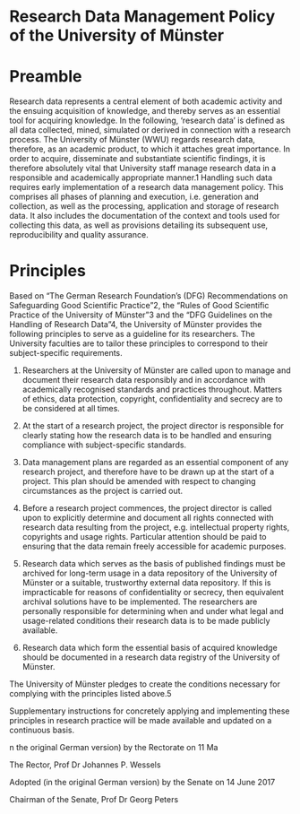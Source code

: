 # Research Data Management Policy of the University of Münster  

# Preamble  

Research data represents a central element of both academic activity and the ensuing acquisition of knowledge, and thereby serves as an essential tool for acquiring knowledge. In the following, ‘research data’ is defined as all data collected, mined, simulated or derived in connection with a research process. The University of Münster (WWU) regards research data, therefore, as an academic product, to which it attaches great importance. In order to acquire, disseminate and substantiate scientific findings, it is therefore absolutely vital that University staff manage research data in a responsible and academically appropriate manner.1 Handling such data requires early implementation of a research data management policy. This comprises all phases of planning and execution, i.e. generation and collection, as well as the processing, application and storage of research data. It also includes the documentation of the context and tools used for collecting this data, as well as provisions detailing its subsequent use, reproducibility and quality assurance.  

# Principles  

Based on “The German Research Foundation’s (DFG) Recommendations on Safeguarding Good Scientific Practice”2, the “Rules of Good Scientific Practice of the University of Münster”3 and the “DFG Guidelines on the Handling of Research Data”4, the University of Münster provides the following principles to serve as a guideline for its researchers. The University faculties are to tailor these principles to correspond to their subject-specific requirements.  

1. Researchers at the University of Münster are called upon to manage and document their research data responsibly and in accordance with academically recognised standards and practices throughout. Matters of ethics, data protection, copyright, confidentiality and secrecy are to be considered at all times.  

2. At the start of a research project, the project director is responsible for clearly stating how the research data is to be handled and ensuring compliance with subject-specific standards.   
3. Data management plans are regarded as an essential component of any research project, and therefore have to be drawn up at the start of a project. This plan should be amended with respect to changing circumstances as the project is carried out.   
4. Before a research project commences, the project director is called upon to explicitly determine and document all rights connected with research data resulting from the project, e.g. intellectual property rights, copyrights and usage rights. Particular attention should be paid to ensuring that the data remain freely accessible for academic purposes.   
5. Research data which serves as the basis of published findings must be archived for long-term usage in a data repository of the University of Münster or a suitable, trustworthy external data repository. If this is impracticable for reasons of confidentiality or secrecy, then equivalent archival solutions have to be implemented. The researchers are personally responsible for determining when and under what legal and usage-related conditions their research data is to be made publicly available.   
6. Research data which form the essential basis of acquired knowledge should be documented in a research data registry of the University of Münster.  

The University of Münster pledges to create the conditions necessary for complying with the principles listed above.5  

Supplementary instructions for concretely applying and implementing these principles in research practice will be made available and updated on a continuous basis.  

n the original German version) by the Rectorate on 11 Ma  

The Rector, Prof Dr Johannes P. Wessels  

Adopted (in the original German version) by the Senate on 14 June 2017  

Chairman of the Senate, Prof Dr Georg Peters  